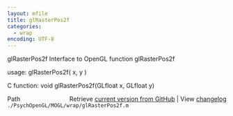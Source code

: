 ```yaml
---
layout: mfile
title: glRasterPos2f
categories:
  - wrap
encoding: UTF-8
---
```


glRasterPos2f  Interface to OpenGL function glRasterPos2f  

usage:  glRasterPos2f( x, y )  

C function:  void glRasterPos2f(GLfloat x, GLfloat y)  


<div class="code_header" style="text-align:right;">
  <span style="float:left;">Path&nbsp;&nbsp;</span> <span class="counter">Retrieve <a href=
  "https://raw.github.com/Psychtoolbox-3/Psychtoolbox-3/beta/./PsychOpenGL/MOGL/wrap/glRasterPos2f.m">current version from GitHub</a> | View <a href=
  "https://github.com/Psychtoolbox-3/Psychtoolbox-3/commits/beta/./PsychOpenGL/MOGL/wrap/glRasterPos2f.m">changelog</a></span>
</div>
<div class="code">
  <code>./PsychOpenGL/MOGL/wrap/glRasterPos2f.m</code>
</div>
